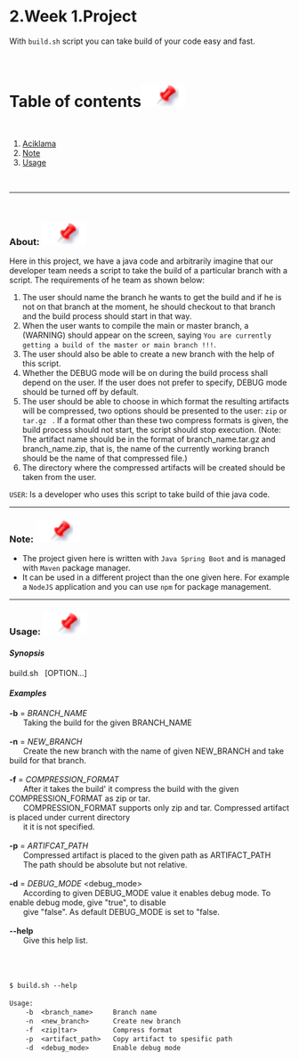 

# 2.Week 1.Project
With `build.sh` script you can take build of your code easy and fast.

<br />

# Table of contents[![](./docs/img/pin.svg)](#table-of-contents)
<br />

1. [Aciklama](#aciklama)
2. [Note](#not)
3. [Usage](#usage)

<br />

---

<br />

### About: [![](./docs/img/pin.svg)](#aciklama)

Here in this project, we have a java code and arbitrarily imagine that our developer team needs a script to take the build of a particular branch with a script. 
The requirements of he team as shown below:

1. The user should name the branch he wants to get the build and if he is not on that branch at the moment, he should checkout to that branch and the build process should start in that way.
2. When the user wants to compile the main or master branch, a (WARNING) should appear on the screen, saying `You are currently getting a build of the master or main branch !!!`.
3. The user should also be able to create a new branch with the help of this script.
3. Whether the DEBUG mode will be on during the build process shall depend on the user. If the user does not prefer to specify, DEBUG mode should be turned off by default.
4. The user should be able to choose in which format the resulting artifacts will be compressed, two options should be presented to the user: `zip` or `tar.gz ` . If a format other than these two compress formats is given, the build process should not start, the script should stop execution. (Note: The artifact name should be in the format of branch_name.tar.gz and branch_name.zip, that is, the name of the currently working branch should be the name of that compressed file.)
5. The directory where the compressed artifacts will be created should be taken from the user.


`USER`: Is a developer who uses this script to take build of thie java code.

---

### Note: [![](./docs/img/pin.svg)](#not)

- The project given here is written with `Java Spring Boot` and is managed with `Maven` package manager.
- It can be used in a different project than the one given here. For example a `NodeJS` application and you can use `npm` for package management.

---


### Usage: [![](./docs/img/pin.svg)](#usage)

#### _Synopsis_
build.sh &nbsp;   \[OPTION...\]

#### _Examples_
    
**-b** = _BRANCH_NAME_  </br>
&emsp;&ensp;    Taking the build for the given BRANCH_NAME  </br>
</br>
**-n** = _NEW_BRANCH_ </br>
&emsp;&ensp;    Create the new branch with the name of given NEW_BRANCH and take build for that branch. </br>
</br>
**-f** = _COMPRESSION_FORMAT_ </br>
&emsp;&ensp;    After it takes the build' it compress the build with the given COMPRESSION_FORMAT as zip or tar.  </br>
&emsp;&ensp;    COMPRESSION_FORMAT supports only zip and tar. Compressed artifact is placed under current directory </br>
&emsp;&ensp;    it it is not specified. </br>
</br>
**-p** = _ARTIFCAT_PATH_     </br>
&emsp;&ensp;    Compressed artifact is placed to the given path as ARTIFACT_PATH     </br>
&emsp;&ensp;    The path should be absolute but not relative.   </br>
 </br>
**-d** = _DEBUG_MODE_  <debug_mode>    </br>
&emsp;&ensp;      According to given DEBUG_MODE value it enables debug mode. To enable debug mode, give "true", to disable       </br>
&emsp;&ensp;      give "false". As default DEBUG_MODE is set to "false.  </br>
</br>
**--help**     </br>
&emsp;&ensp;      Give this help list.       </br>
</br>
</br>

```shell

$ build.sh --help

Usage:
    -b  <branch_name>     Branch name
    -n  <new_branch>      Create new branch
    -f  <zip|tar>         Compress format
    -p  <artifact_path>   Copy artifact to spesific path
    -d  <debug_mode>      Enable debug mode



```


